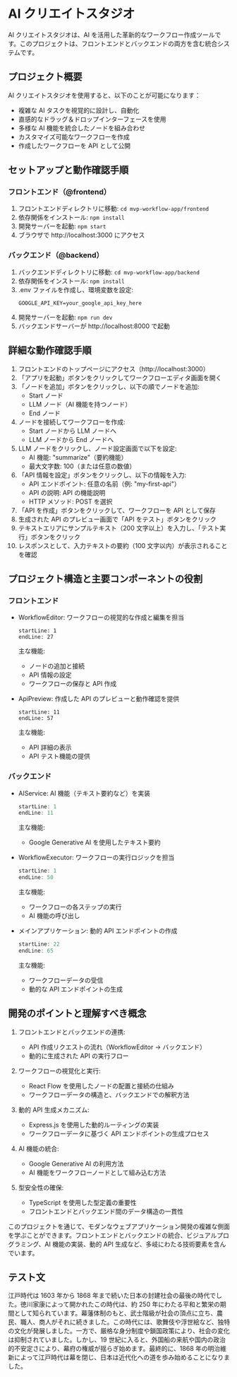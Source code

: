 # AI クリエイトスタジオ

AI クリエイトスタジオは、AI を活用した革新的なワークフロー作成ツールです。このプロジェクトは、フロントエンドとバックエンドの両方を含む統合システムです。

## プロジェクト概要

AI クリエイトスタジオを使用すると、以下のことが可能になります：

- 複雑な AI タスクを視覚的に設計し、自動化
- 直感的なドラッグ＆ドロップインターフェースを使用
- 多様な AI 機能を統合したノードを組み合わせ
- カスタマイズ可能なワークフローを作成
- 作成したワークフローを API として公開

## セットアップと動作確認手順

### フロントエンド（@frontend）

1. フロントエンドディレクトリに移動: `cd mvp-workflow-app/frontend`
2. 依存関係をインストール: `npm install`
3. 開発サーバーを起動: `npm start`
4. ブラウザで http://localhost:3000 にアクセス

### バックエンド（@backend）

1. バックエンドディレクトリに移動: `cd mvp-workflow-app/backend`
2. 依存関係をインストール: `npm install`
3. .env ファイルを作成し、環境変数を設定:
   ```
   GOOGLE_API_KEY=your_google_api_key_here
   ```
4. 開発サーバーを起動: `npm run dev`
5. バックエンドサーバーが http://localhost:8000 で起動

## 詳細な動作確認手順

1. フロントエンドのトップページにアクセス（http://localhost:3000）
2. 「アプリを起動」ボタンをクリックしてワークフローエディタ画面を開く
3. 「ノードを追加」ボタンをクリックし、以下の順でノードを追加:
   - Start ノード
   - LLM ノード（AI 機能を持つノード）
   - End ノード
4. ノードを接続してワークフローを作成:
   - Start ノードから LLM ノードへ
   - LLM ノードから End ノードへ
5. LLM ノードをクリックし、ノード設定画面で以下を設定:
   - AI 機能: "summarize"（要約機能）
   - 最大文字数: 100（または任意の数値）
6. 「API 情報を設定」ボタンをクリックし、以下の情報を入力:
   - API エンドポイント: 任意の名前（例: "my-first-api"）
   - API の説明: API の機能説明
   - HTTP メソッド: POST を選択
7. 「API を作成」ボタンをクリックして、ワークフローを API として保存
8. 生成された API のプレビュー画面で「API をテスト」ボタンをクリック
9. テキストエリアにサンプルテキスト（200 文字以上）を入力し、「テスト実行」ボタンをクリック
10. レスポンスとして、入力テキストの要約（100 文字以内）が表示されることを確認

## プロジェクト構造と主要コンポーネントの役割

### フロントエンド

- WorkflowEditor: ワークフローの視覚的な作成と編集を担当

  ```typescript:mvp-workflow-app/frontend/src/components/WorkflowEditor.tsx
  startLine: 1
  endLine: 27
  ```

  主な機能:

  - ノードの追加と接続
  - API 情報の設定
  - ワークフローの保存と API 作成

- ApiPreview: 作成した API のプレビューと動作確認を提供
  ```typescript:mvp-workflow-app/frontend/src/components/ApiPreview.tsx
  startLine: 11
  endLine: 57
  ```
  主な機能:
  - API 詳細の表示
  - API テスト機能の提供

### バックエンド

- AIService: AI 機能（テキスト要約など）を実装

  ```typescript:mvp-workflow-app/backend/src/services/ai_service.ts
  startLine: 1
  endLine: 11
  ```

  主な機能:

  - Google Generative AI を使用したテキスト要約

- WorkflowExecutor: ワークフローの実行ロジックを担当

  ```typescript:mvp-workflow-app/backend/src/utils/workflow_executor.ts
  startLine: 1
  endLine: 50
  ```

  主な機能:

  - ワークフローの各ステップの実行
  - AI 機能の呼び出し

- メインアプリケーション: 動的 API エンドポイントの作成
  ```typescript:mvp-workflow-app/backend/src/main.ts
  startLine: 22
  endLine: 65
  ```
  主な機能:
  - ワークフローデータの受信
  - 動的な API エンドポイントの生成

## 開発のポイントと理解すべき概念

1. フロントエンドとバックエンドの連携:

   - API 作成リクエストの流れ（WorkflowEditor → バックエンド）
   - 動的に生成された API の実行フロー

2. ワークフローの視覚化と実行:

   - React Flow を使用したノードの配置と接続の仕組み
   - ワークフローデータの構造と、バックエンドでの解釈方法

3. 動的 API 生成メカニズム:

   - Express.js を使用した動的ルーティングの実装
   - ワークフローデータに基づく API エンドポイントの生成プロセス

4. AI 機能の統合:

   - Google Generative AI の利用方法
   - AI 機能をワークフローノードとして組み込む方法

5. 型安全性の確保:
   - TypeScript を使用した型定義の重要性
   - フロントエンドとバックエンド間のデータ構造の一貫性

このプロジェクトを通じて、モダンなウェブアプリケーション開発の複雑な側面を学ぶことができます。フロントエンドとバックエンドの統合、ビジュアルプログラミング、AI 機能の実装、動的 API 生成など、多岐にわたる技術要素を含んでいます。

## テスト文

江戸時代は 1603 年から 1868 年まで続いた日本の封建社会の最後の時代でした。徳川家康によって開かれたこの時代は、約 250 年にわたる平和と繁栄の期間として知られています。幕藩体制のもと、武士階級が社会の頂点に立ち、農民、職人、商人がそれに続きました。この時代には、歌舞伎や浮世絵など、独特の文化が発展しました。一方で、厳格な身分制度や鎖国政策により、社会の変化は抑制されていました。しかし、19 世紀に入ると、外国船の来航や国内の政治的不安定さにより、幕府の権威が揺らぎ始めます。最終的に、1868 年の明治維新によって江戸時代は幕を閉じ、日本は近代化への道を歩み始めることになりました。

